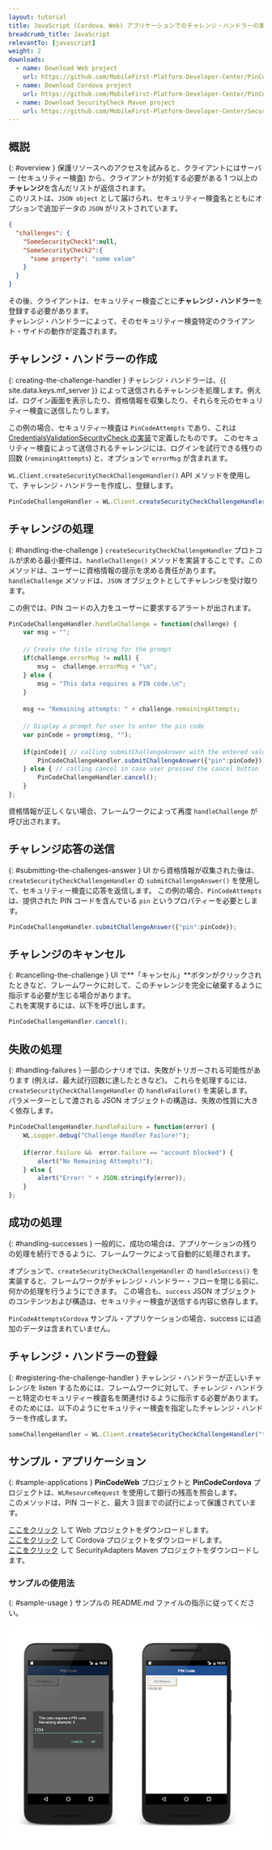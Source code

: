 ```yaml
---
layout: tutorial
title: JavaScript (Cordova、Web) アプリケーションでのチャレンジ・ハンドラーの実装
breadcrumb_title: JavaScript
relevantTo: [javascript]
weight: 2
downloads:
  - name: Download Web project
    url: https://github.com/MobileFirst-Platform-Developer-Center/PinCodeWeb/tree/release80
  - name: Download Cordova project
    url: https://github.com/MobileFirst-Platform-Developer-Center/PinCodeCordova/tree/release80
  - name: Download SecurityCheck Maven project
    url: https://github.com/MobileFirst-Platform-Developer-Center/SecurityCheckAdapters/tree/release80
---
```

<!-- NLS_CHARSET=UTF-8 -->
## 概説
{: #overview }
保護リソースへのアクセスを試みると、クライアントにはサーバー (セキュリティー検査) から、クライアントが対処する必要がある 1 つ以上の**チャレンジ**を含んだリストが返信されます。  
このリストは、`JSON object` として届けられ、セキュリティー検査名とともにオプションで追加データの `JSON` がリストされています。

```json
{
  "challenges": {
    "SomeSecurityCheck1":null,
    "SomeSecurityCheck2":{
      "some property": "some value"
    }
  }
}
```

その後、クライアントは、セキュリティー検査ごとに**チャレンジ・ハンドラー**を登録する必要があります。  
チャレンジ・ハンドラーによって、そのセキュリティー検査特定のクライアント・サイドの動作が定義されます。

## チャレンジ・ハンドラーの作成
{: creating-the-challenge-handler }
チャレンジ・ハンドラーは、{{ site.data.keys.mf_server }} によって送信されるチャレンジを処理します。例えば、ログイン画面を表示したり、資格情報を収集したり、それらを元のセキュリティー検査に送信したりします。

この例の場合、セキュリティー検査は `PinCodeAttempts` であり、これは [CredentialsValidationSecurityCheck の実装](../security-check)で定義したものです。 このセキュリティー検査によって送信されるチャレンジには、ログインを試行できる残りの回数 (`remainingAttempts`) と、オプションで `errorMsg` が含まれます。


`WL.Client.createSecurityCheckChallengeHandler()` API メソッドを使用して、チャレンジ・ハンドラーを作成し、登録します。

```javascript
PinCodeChallengeHandler = WL.Client.createSecurityCheckChallengeHandler("PinCodeAttempts");
```

## チャレンジの処理
{: #handling-the-challenge }
`createSecurityCheckChallengeHandler` プロトコルが求める最小要件は、`handleChallenge()` メソッドを実装することです。このメソッドは、ユーザーに資格情報の提示を求める責任があります。 `handleChallenge` メソッドは、`JSON` オブジェクトとしてチャレンジを受け取ります。

この例では、PIN コードの入力をユーザーに要求するアラートが出されます。

```javascript
PinCodeChallengeHandler.handleChallenge = function(challenge) {
    var msg = "";

    // Create the title string for the prompt
    if(challenge.errorMsg != null) {
        msg =  challenge.errorMsg + "\n";
    } else {
        msg = "This data requires a PIN code.\n";
    }

    msg += "Remaining attempts: " + challenge.remainingAttempts;

    // Display a prompt for user to enter the pin code     
    var pinCode = prompt(msg, "");

    if(pinCode){ // calling submitChallengeAnswer with the entered value
        PinCodeChallengeHandler.submitChallengeAnswer({"pin":pinCode});
    } else { // calling cancel in case user pressed the cancel button
        PinCodeChallengeHandler.cancel();   
    }                            
};
```

資格情報が正しくない場合、フレームワークによって再度 `handleChallenge` が呼び出されます。

## チャレンジ応答の送信
{: #submitting-the-challenges-answer }
UI から資格情報が収集された後は、`createSecurityCheckChallengeHandler` の `submitChallengeAnswer()` を使用して、セキュリティー検査に応答を返信します。 この例の場合、`PinCodeAttempts` は、提供された PIN コードを含んでいる `pin` というプロパティーを必要とします。

```javascript
PinCodeChallengeHandler.submitChallengeAnswer({"pin":pinCode});
```

## チャレンジのキャンセル
{: #cancelling-the-challenge }
UI で**「キャンセル」**ボタンがクリックされたときなど、フレームワークに対して、このチャレンジを完全に破棄するように指示する必要が生じる場合があります。  
これを実現するには、以下を呼び出します。

```javascript
PinCodeChallengeHandler.cancel();
```

## 失敗の処理
{: #handling-failures }
一部のシナリオでは、失敗がトリガーされる可能性があります (例えば、最大試行回数に達したときなど)。 これらを処理するには、`createSecurityCheckChallengeHandler` の `handleFailure()` を実装します。  
パラメーターとして渡される JSON オブジェクトの構造は、失敗の性質に大きく依存します。

```javascript
PinCodeChallengeHandler.handleFailure = function(error) {
    WL.Logger.debug("Challenge Handler Failure!");

    if(error.failure &&  error.failure == "account blocked") {
        alert("No Remaining Attempts!");  
    } else {
        alert("Error! " + JSON.stringify(error));
    }
};
```

## 成功の処理
{: #handling-successes }
一般的に、成功の場合は、アプリケーションの残りの処理を続行できるように、フレームワークによって自動的に処理されます。

オプションで、`createSecurityCheckChallengeHandler` の `handleSuccess()` を実装すると、フレームワークがチャレンジ・ハンドラー・フローを閉じる前に、何かの処理を行うようにできます。 この場合も、`success` JSON オブジェクトのコンテンツおよび構造は、セキュリティー検査が送信する内容に依存します。

`PinCodeAttemptsCordova` サンプル・アプリケーションの場合、success には追加のデータは含まれていません。

## チャレンジ・ハンドラーの登録
{: #registering-the-challenge-handler }
チャレンジ・ハンドラーが正しいチャレンジを listen するためには、フレームワークに対して、チャレンジ・ハンドラーと特定のセキュリティー検査名を関連付けるように指示する必要があります。  
そのためには、以下のようにセキュリティー検査を指定したチャレンジ・ハンドラーを作成します。

```javascript
someChallengeHandler = WL.Client.createSecurityCheckChallengeHandler("the-securityCheck-name");
```

## サンプル・アプリケーション
{: #sample-applications }
**PinCodeWeb** プロジェクトと **PinCodeCordova** プロジェクトは、`WLResourceRequest` を使用して銀行の残高を照会します。  
このメソッドは、PIN コードと、最大 3 回までの試行によって保護されています。

[ここをクリック](https://github.com/MobileFirst-Platform-Developer-Center/PinCodeWeb/tree/release80) して Web プロジェクトをダウンロードします。  
[ここをクリック](https://github.com/MobileFirst-Platform-Developer-Center/PinCodeCordova/tree/release80) して Cordova プロジェクトをダウンロードします。  
[ここをクリック](https://github.com/MobileFirst-Platform-Developer-Center/SecurityCheckAdapters/tree/release80) して SecurityAdapters Maven プロジェクトをダウンロードします。  

### サンプルの使用法
{: #sample-usage }
サンプルの README.md ファイルの指示に従ってください。

![サンプル・アプリケーション](pincode-attempts-cordova.png)
